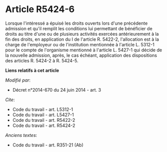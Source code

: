 # Article R5424-6

Lorsque l'intéressé a épuisé les droits ouverts lors d'une précédente admission et qu'il remplit les conditions lui
permettant de bénéficier de droits au titre d'une ou de plusieurs activités exercées antérieurement à la fin des droits, en
application du I de l'article R. 5422-2, l'allocation est à la charge de l'employeur ou de l'institution mentionnée à
l'article L. 5312-1 pour le compte de l'organisme mentionné à l'article L. 5427-1 qui décide de la nouvelle admission, après,
le cas échéant, application des dispositions des articles R. 5424-2 à R. 5424-5.

**Liens relatifs à cet article**

_Modifié par_:

  - Décret n°2014-670 du 24 juin 2014 - art. 3

_Cite_:

  - Code du travail - art. L5312-1
  - Code du travail - art. L5427-1
  - Code du travail - art. R5422-2
  - Code du travail - art. R5424-2

_Anciens textes_:

  - Code du travail - art. R351-21 (Ab)
